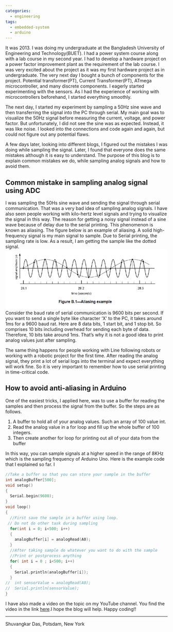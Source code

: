 ```yaml
---
categories:
  - engineering
tags:
  - embedded-system
  - arduino
---
```



It was 2013. I was doing my undergraduate at the Bangladesh University of Engineering and Technology(BUET). I had a power system course along with a lab course in my second year. I had to develop a hardware project on a power factor improvement plant as the requirement of the lab course. I was very excited about the project as it was my first hardware project as in undergraduate. The very next day I bought a bunch of components for the project. Potential transformer(PT), Current Transformer(PT), ATmega microcontroller, and many discrete components. I eagerly started experimenting with the sensors. As I had the experience of working with microcontrollers beforehand, I started everything smoothly.  

The next day, I started my experiment by sampling a 50Hz sine wave and then transferring the signal into the PC through serial. My main goal was to visualize the 50Hz signal before measuring the current, voltage, and power factor.  But unfortunately, I did not see the sine was as expected. Instead, it was like noise. I looked into the connections and code again and again, but could not figure out any potential flaws. 

A few days later, looking into different blogs, I figured out the mistakes I was doing while sampling the signal. Later, I found that everyone does the same mistakes although it is easy to understand.  The purpose of this blog is to explain common mistakes we do, while sampling analog signals and how to avoid them. 

## Common mistake in sampling analog signal using ADC
I was sampling the 50Hs sine wave and sending the signal through serial communication. That was a very bad idea of sampling analog signals. I have also seen people working with kilo-hertz level signals and trying to visualize the signal in this way. The reason for getting a noisy signal instead of a sine wave because of delay due to the serial printing. This phenomenon is known as aliasing.  The figure below is an example of aliasing. A solid high-frequency signal is my main signal to sample. Due to Serial printing, the sampling rate is low. As a result, I am getting the sample like the dotted signal. 
![Arduino Sampling and Aliasing](/assets/images/Pasted-image-20220807084424.png)
Consider the baud rate of serial communication is 9600 bits per second. If you want to send a single byte like character ‘X’ to the PC, it takes around 1ms for a 9600 baud rat. Here are 8 data bits, 1 start bit, and 1 stop bit. So comprises 10 bits including overhead for sending each byte of data. Therefore, 10 bits take around 1ms. That’s why it is not a good idea to print analog values just after sampling.

The same thing happens for people working with Line following robots or working with a robotic project for the first time. After reading the analog signal, they print a lot of serial logs into the terminal and expect everything will work fine. So it is very important to remember how to use serial printing in time-critical code.

## How to avoid anti-aliasing in Arduino
One of the easiest tricks, I applied here, was to use a buffer for reading the samples and then process the signal from the buffer. So the steps are as follows.
1.  A buffer to hold all of your analog values. Such an array of 100 value int. 
2.  Read the analog value in a for loop and fill up the whole buffer of 100 integers.
3.  Then create another for loop for printing out all of your data from the buffer

In this way, you can sample signals at a higher speed in the range of 8KHz which is the sampling frequency of Arduino Uno. Here is the example code that I explained so far. I
```c++
//Take a buffer so that you can store your sample in the buffer
int analogBuffer[500];
void setup() 
{
  Serial.begin(9600);
}
void loop() 
{
  //First save the sample in a buffer using loop.
 // Do not do other task during sampling
  for(int i = 0; i<500; i++)
  {
    analogBuffer[i] = analogRead(A0);
  }
  //After taking sample do whatever you want to do with the sample
  //Print or postprocess anything
  for( int i = 0 ; i<500; i++)
  {
    Serial.println(analogBuffer[i]);
  }
//  int sensorValue = analogRead(A0);
//  Serial.println(sensorValue);
}
```
I have also made a video on the topic on my YouTube channel. You find the video in the link [here](https://youtu.be/lRmQTYLyB6E).I hope the blog will help.
Happy coding!!

---
Shuvangkar Das, Potsdam, New York